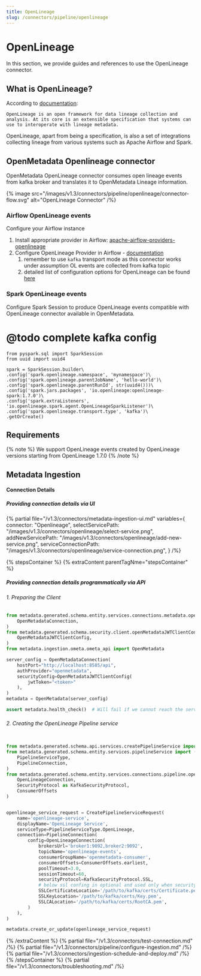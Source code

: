 ```yaml
---
title: OpenLineage
slug: /connectors/pipeline/openlineage
---
```


# OpenLineage

In this section, we provide guides and references to use the OpenLineage connector.

## What is OpenLineage?

According to [documentation](https://openlineage.io/docs/):

```
OpenLineage is an open framework for data lineage collection and analysis. At its core is an extensible specification that systems can use to interoperate with lineage metadata.
```

OpenLineage, apart from being a specification, is also a set of integrations collecting lineage from various systems such as Apache Airflow and Spark.


## OpenMetadata Openlineage connector

OpenMetadata OpenLineage connector consumes open lineage events from kafka broker and translates it to OpenMetadata Lineage information.

{% image
  src="/images/v1.3/connectors/pipeline/openlineage/connector-flow.svg"
  alt="OpenLineage Connector" /%}


### Airflow OpenLineage events

Configure your Airflow instance 

1. Install appropriate provider in Airflow: [apache-airflow-providers-openlineage](https://airflow.apache.org/docs/apache-airflow-providers-openlineage/stable/index.html)
2. Configure OpenLineage Provider in Airflow - [documentation](https://airflow.apache.org/docs/apache-airflow-providers-openlineage/stable/guides/user.html#using-openlineage-integration)
   1. remember to use `kafka` transport mode as this connector works under assumption OL events are collected from kafka topic
   2. detailed list of configuration options for OpenLineage can be found [here](https://openlineage.io/docs/client/python/#configuration)

### Spark OpenLineage events

Configure Spark Session to produce OpenLineage events compatible with OpenLineage connector available in OpenMetadata.

# @todo complete kafka config
```shell
from pyspark.sql import SparkSession
from uuid import uuid4

spark = SparkSession.builder\
.config('spark.openlineage.namespace', 'mynamespace')\
.config('spark.openlineage.parentJobName', 'hello-world')\
.config('spark.openlineage.parentRunId', str(uuid4()))\
.config('spark.jars.packages', 'io.openlineage:openlineage-spark:1.7.0')\
.config('spark.extraListeners', 'io.openlineage.spark.agent.OpenLineageSparkListener')\
.config('spark.openlineage.transport.type', 'kafka')\
.getOrCreate()
```

## Requirements

{% note %}
We support OpenLineage events created by OpenLineage versions starting from OpenLineage 1.7.0
{% /note %}

## Metadata Ingestion

#### Connection Details

##### Providing connection details via UI

{% partial 
  file="/v1.3/connectors/metadata-ingestion-ui.md" 
  variables={
    connector: "Openlineage", 
    selectServicePath: "/images/v1.3/connectors/openlineage/select-service.png",
    addNewServicePath: "/images/v1.3/connectors/openlineage/add-new-service.png",
    serviceConnectionPath: "/images/v1.3/connectors/openlineage/service-connection.png",
} 
/%}

{% stepsContainer %}
{% extraContent parentTagNme="stepsContainer" %}

##### Providing connection details programmatically via API
###### 1. Preparing the Client

```python
from metadata.generated.schema.entity.services.connections.metadata.openMetadataConnection import (
    OpenMetadataConnection,
)
from metadata.generated.schema.security.client.openMetadataJWTClientConfig import (
    OpenMetadataJWTClientConfig,
)
from metadata.ingestion.ometa.ometa_api import OpenMetadata

server_config = OpenMetadataConnection(
    hostPort="http://localhost:8585/api",
    authProvider="openmetadata",
    securityConfig=OpenMetadataJWTClientConfig(
        jwtToken="<token>"
    ),
)
metadata = OpenMetadata(server_config)

assert metadata.health_check()  # Will fail if we cannot reach the server
```
###### 2. Creating the OpenLineage Pipeline service
```python

from metadata.generated.schema.api.services.createPipelineService import  CreatePipelineServiceRequest
from metadata.generated.schema.entity.services.pipelineService import (
    PipelineServiceType,
    PipelineConnection,
)
from metadata.generated.schema.entity.services.connections.pipeline.openLineageConnection import (
    OpenLineageConnection,
    SecurityProtocol as KafkaSecurityProtocol,
    ConsumerOffsets
)


openlineage_service_request = CreatePipelineServiceRequest(
    name='openlineage-service',
    displayName='OpenLineage Service',
    serviceType=PipelineServiceType.OpenLineage,
    connection=PipelineConnection(
        config=OpenLineageConnection(
            brokersUrl='broker1:9092,broker2:9092',
            topicName='openlineage-events',
            consumerGroupName='openmetadata-consumer',
            consumerOffsets=ConsumerOffsets.earliest,
            poolTimeout=3.0,
            sessionTimeout=60,
            securityProtocol=KafkaSecurityProtocol.SSL,
            # below ssl confing in optional and used only when securityProtocol=KafkaSecurityProtocol.SSL
            SSLCertificateLocation='/path/to/kafka/certs/Certificate.pem',
            SSLKeyLocation='/path/to/kafka/certs/Key.pem',
            SSLCALocation='/path/to/kafka/certs/RootCA.pem',
        )
    ),
)

metadata.create_or_update(openlineage_service_request)


```
{% /extraContent %}
{% partial file="/v1.3/connectors/test-connection.md" /%}
{% partial file="/v1.3/connectors/pipeline/configure-ingestion.md" /%}
{% partial file="/v1.3/connectors/ingestion-schedule-and-deploy.md" /%}
{% /stepsContainer %}
{% partial file="/v1.3/connectors/troubleshooting.md" /%}